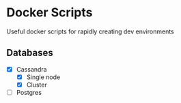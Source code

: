 # Docker Scripts

Useful docker scripts for rapidly creating dev environments

## Databases

- [x] Cassandra
  - [x] Single node
  - [x] Cluster
- [ ] Postgres
